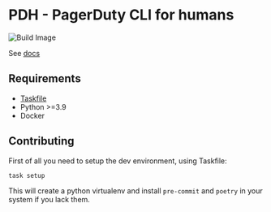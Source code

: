 # PDH - PagerDuty CLI for humans

![Build Image](https://github.com/mbovo/pdh/actions/workflows/build-image.yml/badge.svg)


See [docs](./docs)

## Requirements

- [Taskfile](https://taskfile.dev)
- Python >=3.9
- Docker

## Contributing

First of all you need to setup the dev environment, using Taskfile:

```bash
task setup
```

This will create a python virtualenv and install `pre-commit` and `poetry` in your system if you lack them.
